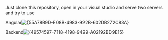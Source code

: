 Just clone this repository, open in your visual studio and serve two servers and try to use 

Angular![{55A78B9D-E08B-4983-922B-602DB272C83A}](https://github.com/user-attachments/assets/43846d7e-e468-43d0-938c-74b516d019c1)


Backend![{49574597-7118-4198-9429-A02192BD9E15}](https://github.com/user-attachments/assets/496b32c3-c5dd-49ba-9af0-490d823a0880)
